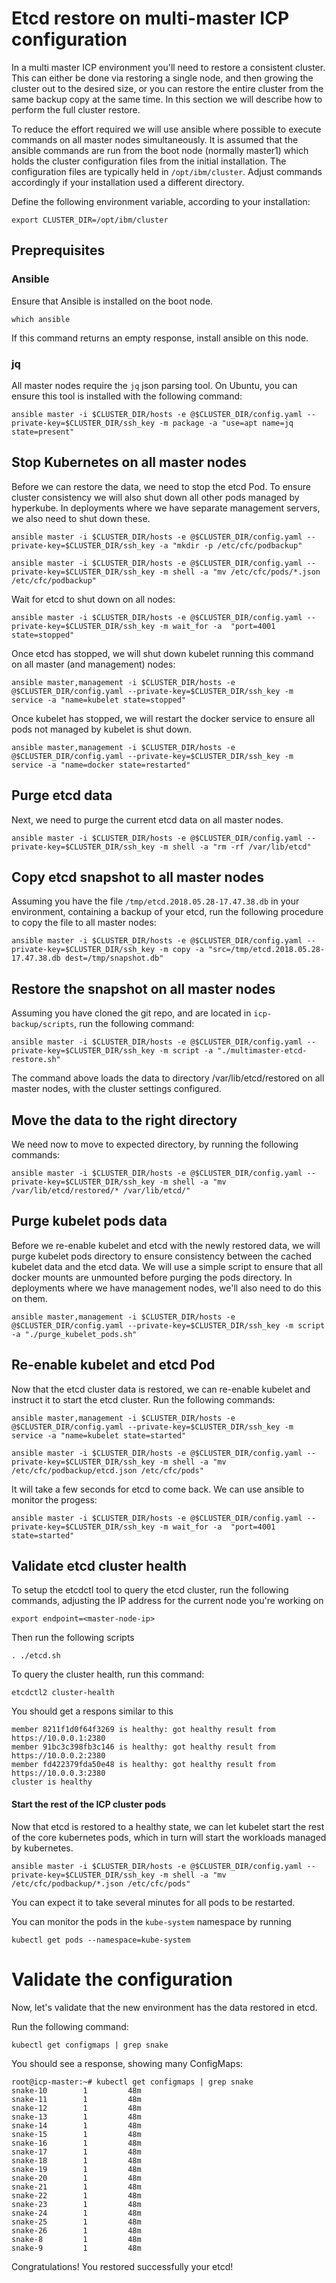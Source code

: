 # Etcd restore on multi-master ICP configuration

In a multi master ICP environment you'll need to restore a consistent cluster.
This can either be done via restoring a single node, and then growing the cluster out to the desired size, or
you can restore the entire cluster from the same backup copy at the same time. In this section we will describe how to
perform the full cluster restore.

To reduce the effort required we will use ansible where possible to execute commands on all master nodes simultaneously.
It is assumed that the ansible commands are run from the boot node (normally master1) which holds the cluster configuration files from the
initial installation. The configuration files are typically held in `/opt/ibm/cluster`. Adjust commands accordingly if your installation used a different directory.

Define the following environment variable, according to your installation:

```
export CLUSTER_DIR=/opt/ibm/cluster
```

## Preprequisites

### Ansible

Ensure that Ansible is installed on the boot node.

```
which ansible
```

If this command returns an empty response, install ansible on this node.

### jq

All master nodes require the `jq` json parsing tool.
On Ubuntu, you can ensure this tool is installed with the following command:

```
ansible master -i $CLUSTER_DIR/hosts -e @$CLUSTER_DIR/config.yaml --private-key=$CLUSTER_DIR/ssh_key -m package -a "use=apt name=jq state=present"
```

## Stop Kubernetes on all master nodes

Before we can restore the data, we need to stop the etcd Pod. To ensure cluster consistency we will also shut down all other pods managed by hyperkube. In deployments where we have separate management servers, we also need to shut down these.

```
ansible master -i $CLUSTER_DIR/hosts -e @$CLUSTER_DIR/config.yaml --private-key=$CLUSTER_DIR/ssh_key -a "mkdir -p /etc/cfc/podbackup"

ansible master -i $CLUSTER_DIR/hosts -e @$CLUSTER_DIR/config.yaml --private-key=$CLUSTER_DIR/ssh_key -m shell -a "mv /etc/cfc/pods/*.json /etc/cfc/podbackup"

```

Wait for etcd to shut down on all nodes:

```
ansible master -i $CLUSTER_DIR/hosts -e @$CLUSTER_DIR/config.yaml --private-key=$CLUSTER_DIR/ssh_key -m wait_for -a  "port=4001 state=stopped"
```

Once etcd has stopped, we will shut down kubelet running this command on all master (and management) nodes:

```
ansible master,management -i $CLUSTER_DIR/hosts -e @$CLUSTER_DIR/config.yaml --private-key=$CLUSTER_DIR/ssh_key -m service -a "name=kubelet state=stopped"
```

Once kubelet has stopped, we will restart the docker service to ensure all pods not managed by kubelet is shut down.

```
ansible master,management -i $CLUSTER_DIR/hosts -e @$CLUSTER_DIR/config.yaml --private-key=$CLUSTER_DIR/ssh_key -m service -a "name=docker state=restarted"
```


## Purge etcd data

Next, we need to purge the current etcd data on all master nodes.

```
ansible master -i $CLUSTER_DIR/hosts -e @$CLUSTER_DIR/config.yaml --private-key=$CLUSTER_DIR/ssh_key -m shell -a "rm -rf /var/lib/etcd"
```

## Copy etcd snapshot to all master nodes

Assuming you have the file `/tmp/etcd.2018.05.28-17.47.38.db` in your environment, containing a backup of your etcd, run the following procedure to copy the file to all master nodes:

```
ansible master -i $CLUSTER_DIR/hosts -e @$CLUSTER_DIR/config.yaml --private-key=$CLUSTER_DIR/ssh_key -m copy -a "src=/tmp/etcd.2018.05.28-17.47.38.db dest=/tmp/snapshot.db"
```

## Restore the snapshot on all master nodes

Assuming you have cloned the git repo, and are located in `icp-backup/scripts`, run the following command:

```
ansible master -i $CLUSTER_DIR/hosts -e @$CLUSTER_DIR/config.yaml --private-key=$CLUSTER_DIR/ssh_key -m script -a "./multimaster-etcd-restore.sh"
```

The command above loads the data to directory /var/lib/etcd/restored on all master nodes, with the cluster settings configured.


## Move the data to the right directory


We need now to move to expected directory, by running the following commands:

```
ansible master -i $CLUSTER_DIR/hosts -e @$CLUSTER_DIR/config.yaml --private-key=$CLUSTER_DIR/ssh_key -m shell -a "mv /var/lib/etcd/restored/* /var/lib/etcd/"
```

## Purge kubelet pods data

Before we re-enable kubelet and etcd with the newly restored data, we will purge kubelet pods directory to ensure consistency between the cached kubelet data and the etcd data.
We will use a simple script to ensure that all docker mounts are unmounted before purging the pods directory.
In deployments where we have management nodes, we'll also need to do this on them.

```
ansible master,management -i $CLUSTER_DIR/hosts -e @$CLUSTER_DIR/config.yaml --private-key=$CLUSTER_DIR/ssh_key -m script -a "./purge_kubelet_pods.sh"
```


## Re-enable kubelet and etcd Pod

Now that the etcd cluster data is restored, we can re-enable kubelet and instruct it to start the etcd cluster.
Run the following commands:

```
ansible master,management -i $CLUSTER_DIR/hosts -e @$CLUSTER_DIR/config.yaml --private-key=$CLUSTER_DIR/ssh_key -m service -a "name=kubelet state=started"

ansible master -i $CLUSTER_DIR/hosts -e @$CLUSTER_DIR/config.yaml --private-key=$CLUSTER_DIR/ssh_key -m shell -a "mv /etc/cfc/podbackup/etcd.json /etc/cfc/pods"
```

It will take a few seconds for etcd to come back. We can use ansible to monitor the progess:

```
ansible master -i $CLUSTER_DIR/hosts -e @$CLUSTER_DIR/config.yaml --private-key=$CLUSTER_DIR/ssh_key -m wait_for -a  "port=4001 state=started"
```

## Validate etcd cluster health

To setup the etcdctl tool to query the etcd cluster, run the following commands, adjusting the IP address for the current node you're working on

```
export endpoint=<master-node-ip>
```

Then run the following scripts

```
. ./etcd.sh
```

To query the cluster health, run this command:

```
etcdctl2 cluster-health
```

You should get a respons similar to this

```
member 8211f1d0f64f3269 is healthy: got healthy result from https://10.0.0.1:2380
member 91bc3c398fb3c146 is healthy: got healthy result from https://10.0.0.2:2380
member fd422379fda50e48 is healthy: got healthy result from https://10.0.0.3:2380
cluster is healthy
```

#### Start the rest of the ICP cluster pods

Now that etcd is restored to a healthy state, we can let kubelet start the rest of the core kubernetes pods, which in turn will
start the workloads managed by kubernetes.

```
ansible master -i $CLUSTER_DIR/hosts -e @$CLUSTER_DIR/config.yaml --private-key=$CLUSTER_DIR/ssh_key -m shell -a "mv /etc/cfc/podbackup/*.json /etc/cfc/pods"
```

You can expect it to take several minutes for all pods to be restarted.

You can monitor the pods in the `kube-system` namespace by running

```
kubectl get pods --namespace=kube-system
```

# Validate the configuration

Now, let's validate that the new environment has the data restored in etcd.

Run the following command:

```
kubectl get configmaps | grep snake
```

You should see a response, showing many ConfigMaps:

```
root@icp-master:~# kubectl get configmaps | grep snake
snake-10        1         48m
snake-11        1         48m
snake-12        1         48m
snake-13        1         48m
snake-14        1         48m
snake-15        1         48m
snake-16        1         48m
snake-17        1         48m
snake-18        1         48m
snake-19        1         48m
snake-20        1         48m
snake-21        1         48m
snake-22        1         48m
snake-23        1         48m
snake-24        1         48m
snake-25        1         48m
snake-26        1         48m
snake-8         1         48m
snake-9         1         48m
```

Congratulations! You restored successfully your etcd!
